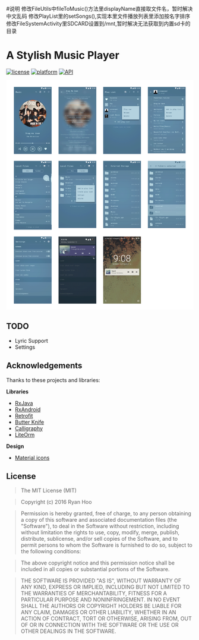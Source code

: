 #说明
修改FileUtils中fileToMusic()方法里displayName直接取文件名，暂时解决中文乱码
修改PlayList里的setSongs(),实现本里文件播放列表里添加按名字排序
修改FileSystemActivity里SDCARD设置到/mnt,暂时解决无法获取到内置sd卡的目录

# A Stylish Music Player

[![license](https://img.shields.io/badge/license-MIT-blue.svg)](https://github.com/ryanhoo/StylishMusicPlayer#license)
[![platform](https://img.shields.io/badge/platform-Android-yellow.svg)](https://www.android.com)
[![API](https://img.shields.io/badge/API-16%2B-brightgreen.svg?style=flat)](https://android-arsenal.com/api?level=16)

![Artboard](materials/Artboard.png)

## TODO

- Lyric Support
- Settings

## Acknowledgements

Thanks to these projects and libraries:

**Libraries**

- [RxJava](https://github.com/ReactiveX/RxJava)
- [RxAndroid](https://github.com/ReactiveX/RxAndroid)
- [Retrofit](https://github.com/square/retrofit)
- [Butter Knife](https://github.com/JakeWharton/butterknife)
- [Calligraphy](https://github.com/chrisjenx/Calligraphy)
- [LiteOrm](https://github.com/litesuits/android-lite-orm)

**Design**

- [Material icons](https://design.google.com/icons/)


## License

> The MIT License (MIT)

> Copyright (c) 2016 Ryan Hoo

> Permission is hereby granted, free of charge, to any person obtaining a copy of this software and associated documentation files (the "Software"), to deal in the Software without restriction, including without limitation the rights to use, copy, modify, merge, publish, distribute, sublicense, and/or sell copies of the Software, and to permit persons to whom the Software is furnished to do so, subject to the following conditions:

> The above copyright notice and this permission notice shall be included in all copies or substantial portions of the Software.

> THE SOFTWARE IS PROVIDED "AS IS", WITHOUT WARRANTY OF ANY KIND, EXPRESS OR IMPLIED, INCLUDING BUT NOT LIMITED TO THE WARRANTIES OF MERCHANTABILITY, FITNESS FOR A PARTICULAR PURPOSE AND NONINFRINGEMENT. IN NO EVENT SHALL THE AUTHORS OR COPYRIGHT HOLDERS BE LIABLE FOR ANY CLAIM, DAMAGES OR OTHER LIABILITY, WHETHER IN AN ACTION OF CONTRACT, TORT OR OTHERWISE, ARISING FROM, OUT OF OR IN CONNECTION WITH THE SOFTWARE OR THE USE OR OTHER DEALINGS IN THE SOFTWARE.
